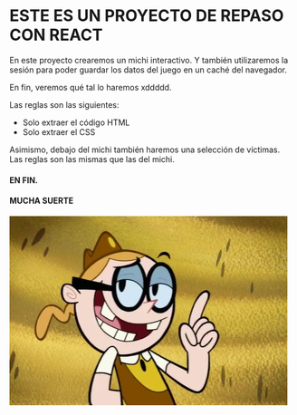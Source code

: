 # ESTE ES UN PROYECTO DE REPASO CON REACT

En este proyecto crearemos un michi interactivo. Y también utilizaremos la sesión para poder guardar los datos del juego en un caché del navegador.

En fin, veremos qué tal lo haremos xddddd.

Las reglas son las siguientes:
- Solo extraer el código HTML
- Solo extraer el CSS

Asimismo, debajo del michi también haremos una selección de víctimas.
Las reglas son las mismas que las del michi.

#### EN FIN.
#### MUCHA SUERTE
![Mi crush](src/assets/theb.webp "GOODLUCK!")